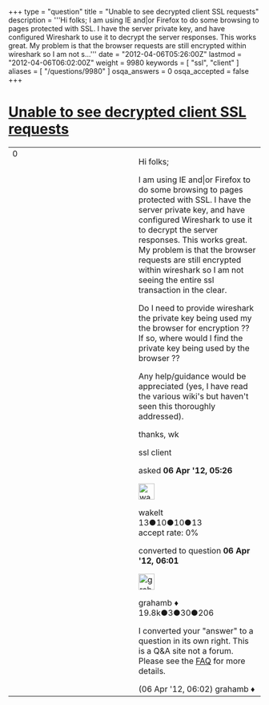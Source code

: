 +++
type = "question"
title = "Unable to see decrypted client SSL requests"
description = '''Hi folks; I am using IE and|or Firefox to do some browsing to pages protected with SSL. I have the server private key, and have configured Wireshark to use it to decrypt the server responses. This works great. My problem is that the browser requests are still encrypted within wireshark so I am not s...'''
date = "2012-04-06T05:26:00Z"
lastmod = "2012-04-06T06:02:00Z"
weight = 9980
keywords = [ "ssl", "client" ]
aliases = [ "/questions/9980" ]
osqa_answers = 0
osqa_accepted = false
+++

<div class="headNormal">

# [Unable to see decrypted client SSL requests](/questions/9980/unable-to-see-decrypted-client-ssl-requests)

</div>

<div id="main-body">

<div id="askform">

<table id="question-table" style="width:100%;"><colgroup><col style="width: 50%" /><col style="width: 50%" /></colgroup><tbody><tr class="odd"><td style="width: 30px; vertical-align: top"><div class="vote-buttons"><span id="post-9980-upvote" class="ajax-command post-vote up" rel="nofollow" title="I like this post (click again to cancel)"> </span><div id="post-9980-score" class="post-score" title="current number of votes">0</div><span id="post-9980-downvote" class="ajax-command post-vote down" rel="nofollow" title="I dont like this post (click again to cancel)"> </span> <span id="favorite-mark" class="ajax-command favorite-mark" rel="nofollow" title="mark/unmark this question as favorite (click again to cancel)"> </span><div id="favorite-count" class="favorite-count"></div></div></td><td><div id="item-right"><div class="question-body"><p>Hi folks;</p><p>I am using IE and|or Firefox to do some browsing to pages protected with SSL. I have the server private key, and have configured Wireshark to use it to decrypt the server responses. This works great. My problem is that the browser requests are still encrypted within wireshark so I am not seeing the entire ssl transaction in the clear.</p><p>Do I need to provide wireshark the private key being used my the browser for encryption ?? If so, where would I find the private key being used by the browser ??</p><p>Any help/guidance would be appreciated (yes, I have read the various wiki's but haven't seen this thoroughly addressed).</p><p>thanks, wk</p></div><div id="question-tags" class="tags-container tags"><span class="post-tag tag-link-ssl" rel="tag" title="see questions tagged &#39;ssl&#39;">ssl</span> <span class="post-tag tag-link-client" rel="tag" title="see questions tagged &#39;client&#39;">client</span></div><div id="question-controls" class="post-controls"></div><div class="post-update-info-container"><div class="post-update-info post-update-info-user"><p>asked <strong>06 Apr '12, 05:26</strong></p><img src="https://secure.gravatar.com/avatar/2b12f1f0687101a1dd8f75db884aed8e?s=32&amp;d=identicon&amp;r=g" class="gravatar" width="32" height="32" alt="wakelt&#39;s gravatar image" /><p><span>wakelt</span><br />
<span class="score" title="13 reputation points">13</span><span title="10 badges"><span class="badge1">●</span><span class="badgecount">10</span></span><span title="10 badges"><span class="silver">●</span><span class="badgecount">10</span></span><span title="13 badges"><span class="bronze">●</span><span class="badgecount">13</span></span><br />
<span class="accept_rate" title="Rate of the user&#39;s accepted answers">accept rate:</span> <span title="wakelt has no accepted answers">0%</span></p></div><div class="post-update-info post-update-info-edited"><p><span> converted to question <strong>06 Apr '12, 06:01</strong> </span></p><img src="https://secure.gravatar.com/avatar/d2a7e24ca66604c749c7c88c1da8ff78?s=32&amp;d=identicon&amp;r=g" class="gravatar" width="32" height="32" alt="grahamb&#39;s gravatar image" /><p><span>grahamb ♦</span><br />
<span class="score" title="19834 reputation points"><span>19.8k</span></span><span title="3 badges"><span class="badge1">●</span><span class="badgecount">3</span></span><span title="30 badges"><span class="silver">●</span><span class="badgecount">30</span></span><span title="206 badges"><span class="bronze">●</span><span class="badgecount">206</span></span></p></div></div><div id="comments-container-9980" class="comments-container"><span id="9981"></span><div id="comment-9981" class="comment"><div id="post-9981-score" class="comment-score"></div><div class="comment-text"><p>I converted your "answer" to a question in its own right. This is a Q&amp;A site not a forum. Please see the <a href="http://ask.wireshark.org/faq/">FAQ</a> for more details.</p></div><div id="comment-9981-info" class="comment-info"><span class="comment-age">(06 Apr '12, 06:02)</span> <span class="comment-user userinfo">grahamb ♦</span></div></div></div><div id="comment-tools-9980" class="comment-tools"></div><div class="clear"></div><div id="comment-9980-form-container" class="comment-form-container"></div><div class="clear"></div></div></td></tr></tbody></table>

</div>

</div>

